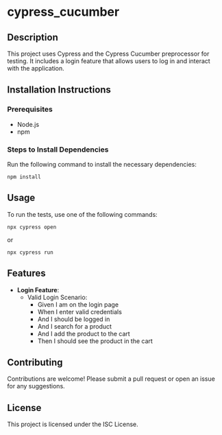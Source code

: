 # cypress_cucumber

## Description
This project uses Cypress and the Cypress Cucumber preprocessor for testing. It includes a login feature that allows users to log in and interact with the application.

## Installation Instructions
### Prerequisites
- Node.js
- npm

### Steps to Install Dependencies
Run the following command to install the necessary dependencies:
```
npm install
```

## Usage
To run the tests, use one of the following commands:
```
npx cypress open
```
or
```
npx cypress run
```

## Features
- **Login Feature**: 
  - Valid Login Scenario:
    - Given I am on the login page
    - When I enter valid credentials
    - And I should be logged in
    - And I search for a product
    - And I add the product to the cart
    - Then I should see the product in the cart

## Contributing
Contributions are welcome! Please submit a pull request or open an issue for any suggestions.

## License
This project is licensed under the ISC License.
